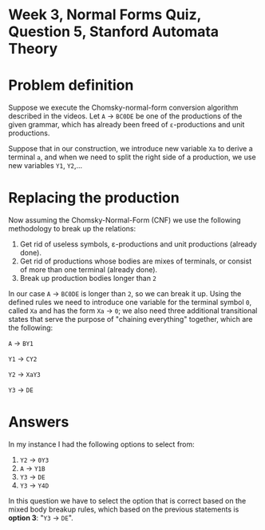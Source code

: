 # Week 3, Normal Forms Quiz, Question 5, Stanford Automata Theory

# Problem definition

Suppose we execute the Chomsky-normal-form conversion algorithm described in the videos. Let `A` → `BC0DE` 
be one of the productions of the given grammar, which has already been freed of `ε`-productions and unit 
productions. 

Suppose that in our construction, we introduce new variable `Xa` to derive a terminal `a`, and when we need 
to split the right side of a production, we use new variables `Y1`, `Y2`,...

# Replacing the production

Now assuming the Chomsky-Normal-Form (CNF) we use the following methodology to break up the relations:

 1. Get rid of useless symbols, ε-productions and unit productions (already done).
 2. Get rid of productions whose bodies are mixes of terminals, or consist of more than one terminal 
 (already done).
 3. Break up production bodies longer than `2`
 
In our case `A` → `BC0DE` is longer than `2`, so we can break it up. Using the defined rules we need to
introduce one variable for the terminal symbol `0`, called `Xa` and has the form `Xa` → `0`; we also need
three additional transitional states that serve the purpose of "chaining everything" together, 
which are the following:

`A` → `BY1`

`Y1` → `CY2`

`Y2` → `XaY3`

`Y3` → `DE`

# Answers

In my instance I had the following options to select from:

 1. `Y2` → `0Y3`
 2. `A` → `Y1B`
 3. `Y3` → `DE`
 4. `Y3` → `Y4D`
 
In this question we have to select the option that is correct based on the mixed body breakup rules, 
which based on the previous statements is **option 3**: "`Y3` → `DE`".